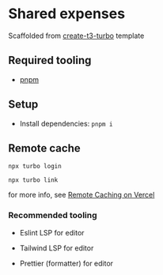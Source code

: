 # Shared expenses

Scaffolded from [create-t3-turbo](https://github.com/t3-oss/create-t3-turbo) template

## Required tooling

- [pnpm](https://pnpm.io/installation)

## Setup

- Install dependencies: `pnpm i`

## Remote cache

`npx turbo login`

`npx turbo link`

for more info, see [Remote Caching on Vercel](https://turborepo.org/docs/core-concepts/remote-caching#remote-caching-on-vercel-builds)

### Recommended tooling

- Eslint LSP for editor

- Tailwind LSP for editor

- Prettier (formatter) for editor
